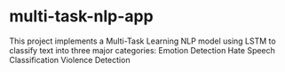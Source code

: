 # multi-task-nlp-app
This project implements a Multi-Task Learning NLP model using LSTM to classify text into three major categories:  Emotion Detection  Hate Speech Classification  Violence Detection
